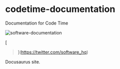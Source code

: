 # codetime-documentation

Documentation for Code Time

<img src="https://img.shields.io/badge/software-documentation-orange" alt="software-documentation" />

[<img src="https://img.shields.io/twitter/url.svg?style=social&url=http%3A%2F%2Fshields.io" alt="" />
>](https://twitter.com/software_hq)


Docusaurus site.
